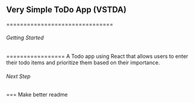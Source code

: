 ## Very Simple ToDo App (VSTDA)
===============================

###### Getting Started
=================
 A Todo app using React that allows users to enter their todo items and prioritize them based on their importance.


###### Next Step
===
Make better readme

